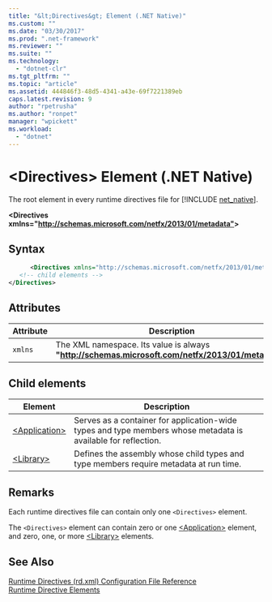 ```yaml
---
title: "&lt;Directives&gt; Element (.NET Native)"
ms.custom: ""
ms.date: "03/30/2017"
ms.prod: ".net-framework"
ms.reviewer: ""
ms.suite: ""
ms.technology: 
  - "dotnet-clr"
ms.tgt_pltfrm: ""
ms.topic: "article"
ms.assetid: 444846f3-48d5-4341-a43e-69f7221389eb
caps.latest.revision: 9
author: "rpetrusha"
ms.author: "ronpet"
manager: "wpickett"
ms.workload: 
  - "dotnet"
---
```

# &lt;Directives&gt; Element (.NET Native)
The root element in every runtime directives file for [!INCLUDE [net_native](../../../includes/net-native-md.md)].  

 **\<Directives xmlns="<http://schemas.microsoft.com/netfx/2013/01/metadata">>**  

## Syntax  

```xml  
      <Directives xmlns="http://schemas.microsoft.com/netfx/2013/01/metadata">  
   <!-- child elements -->   
</Directives>  
```  

## Attributes  


| Attribute |                                             Description                                             |
|-----------|-----------------------------------------------------------------------------------------------------|
|  `xmlns`  | The XML namespace. Its value is always **"<http://schemas.microsoft.com/netfx/2013/01/metadata>"**. |

## Child elements  

|Element|Description|  
|-------------|-----------------|  
|[\<Application>](../../../docs/framework/net-native/application-element-net-native.md)|Serves as a container for application-wide types and type members whose metadata is available for reflection.|  
|[\<Library>](../../../docs/framework/net-native/library-element-net-native.md)|Defines the assembly whose child types and type members require metadata at run time.|  

## Remarks  
 Each runtime directives file can contain only one `<Directives>` element.  

 The `<Directives>` element can contain zero or one [\<Application>](../../../docs/framework/net-native/application-element-net-native.md) element, and zero, one, or more [\<Library>](../../../docs/framework/net-native/library-element-net-native.md) elements.  

## See Also  
 [Runtime Directives (rd.xml) Configuration File Reference](../../../docs/framework/net-native/runtime-directives-rd-xml-configuration-file-reference.md)  
 [Runtime Directive Elements](../../../docs/framework/net-native/runtime-directive-elements.md)
